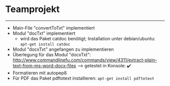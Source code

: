# Teamprojekt
-------------

- Main-File "convertToTxt" implementiert
- Modul "docTxt" implementiert
  - wird das Paket catdoc benötigt; Installation unter debian/ubuntu:
    ```apt-get install catdoc```
- Modul "docxTxt" angefangen zu implementieren
- Überlegung für das Modul "docxTxt":
  http://www.commandlinefu.com/commands/view/4311/extract-plain-text-from-ms-word-docx-files
  --> getestet in Konsole: :heavy_check_mark:
- Formatieren mit autopep8
- Für PDF das Paket pdftotext installieren:
    ```apt-get install pdftotext```
